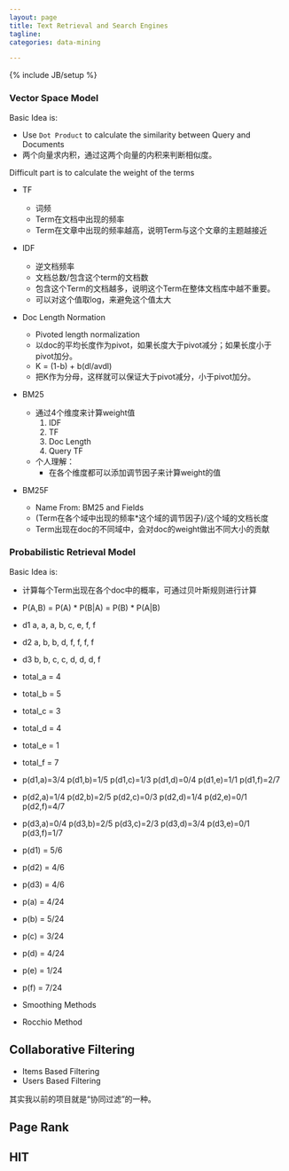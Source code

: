 ```yaml
---
layout: page
title: Text Retrieval and Search Engines
tagline:
categories: data-mining

---
```


{% include JB/setup %}

### Vector Space Model

Basic Idea is: 

- Use `Dot Product` to calculate the similarity between Query and Documents
- 两个向量求内积，通过这两个向量的内积来判断相似度。

Difficult part is to calculate the weight of the terms

- TF
    + 词频
    + Term在文档中出现的频率
    + Term在文章中出现的频率越高，说明Term与这个文章的主题越接近
- IDF
    + 逆文档频率
    + 文档总数/包含这个term的文档数
    + 包含这个Term的文档越多，说明这个Term在整体文档库中越不重要。
    + 可以对这个值取log，来避免这个值太大
- Doc Length Normation
    + Pivoted length normalization
    + 以doc的平均长度作为pivot，如果长度大于pivot减分；如果长度小于pivot加分。
    + K = (1-b) + b(dl/avdl)
    + 把K作为分母，这样就可以保证大于pivot减分，小于pivot加分。

- BM25
    +  通过4个维度来计算weight值
        1. IDF
        2. TF
        3. Doc Length
        4. Query TF
    + 个人理解：
        - 在各个维度都可以添加调节因子来计算weight的值
- BM25F 
    + Name From: BM25 and Fields
    + (Term在各个域中出现的频率*这个域的调节因子)/这个域的文档长度
    + Term出现在doc的不同域中，会对doc的weight做出不同大小的贡献

### Probabilistic Retrieval Model 

Basic Idea is: 

- 计算每个Term出现在各个doc中的概率，可通过贝叶斯规则进行计算
- P(A,B) = P(A) * P(B|A) = P(B) * P(A|B)

- d1 a, a, a, b, c, e, f, f
- d2 a, b, b, d, f, f, f, f
- d3 b, b, c, c, d, d, d, f
- total_a = 4
- total_b = 5
- total_c = 3
- total_d = 4
- total_e = 1
- total_f = 7

- p(d1,a)=3/4 p(d1,b)=1/5 p(d1,c)=1/3 p(d1,d)=0/4 p(d1,e)=1/1 p(d1,f)=2/7 
- p(d2,a)=1/4 p(d2,b)=2/5 p(d2,c)=0/3 p(d2,d)=1/4 p(d2,e)=0/1 p(d2,f)=4/7 
- p(d3,a)=0/4 p(d3,b)=2/5 p(d3,c)=2/3 p(d3,d)=3/4 p(d3,e)=0/1 p(d3,f)=1/7
- p(d1) = 5/6
- p(d2) = 4/6
- p(d3) = 4/6 
- p(a) = 4/24 
- p(b) = 5/24 
- p(c) = 3/24 
- p(d) = 4/24 
- p(e) = 1/24 
- p(f) = 7/24
 
- Smoothing Methods
- Rocchio Method

## Collaborative Filtering

- Items Based Filtering
- Users Based Filtering

其实我以前的项目就是“协同过滤”的一种。

## Page Rank


## HIT
